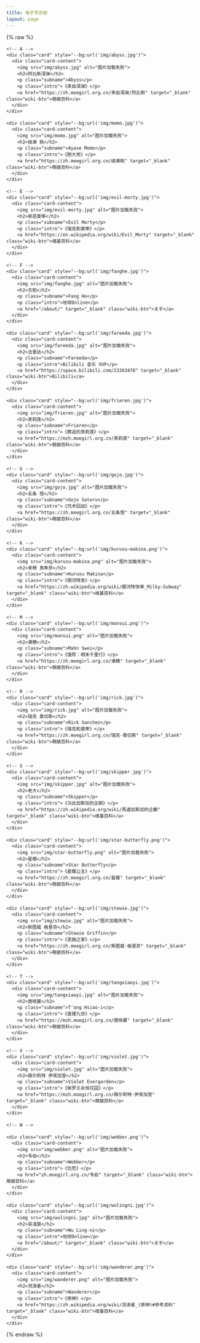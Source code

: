 ```yaml
---
title: 电子手办柜
layout: page
---
```


{% raw %}

<link rel="stylesheet" href="/waifu/style.css">
<div class="grid">

    <!-- A -->
    <div class="card" style="--bg:url('img/abyss.jpg')">
      <div class="card-content">
        <img src="img/abyss.jpg" alt="图片加载失败">
        <h2>阿比斯深渊</h2>
        <p class="subname">Abyss</p>
        <p class="intro">《来自深渊》</p>
        <a href="https://zh.moegirl.org.cn/来自深渊/阿比斯" target="_blank" class="wiki-btn">萌娘百科</a>
      </div>
    </div>

    <div class="card" style="--bg:url('img/momo.jpg')">
      <div class="card-content">
        <img src="img/momo.jpg" alt="图片加载失败">
        <h2>绫濑 桃</h2>
        <p class="subname">Ayase Momo</p>
        <p class="intro">《胆大党》</p>
        <a href="https://zh.moegirl.org.cn/绫濑桃" target="_blank" class="wiki-btn">萌娘百科</a>
      </div>
    </div>

    <!-- E -->
    <div class="card" style="--bg:url('img/evil-morty.jpg')">
      <div class="card-content">
        <img src="img/evil-morty.jpg" alt="图片加载失败">
        <h2>邪恶莫蒂</h2>
        <p class="subname">Evil Morty</p>
        <p class="intro">《瑞克和莫蒂》</p>
        <a href="https://en.wikipedia.org/wiki/Evil_Morty" target="_blank" class="wiki-btn">维基百科</a>
      </div>
    </div>

    <!-- F -->
    <div class="card" style="--bg:url('img/fanghe.jpg')">
      <div class="card-content">
        <img src="img/fanghe.jpg" alt="图片加载失败">
        <h2>方和</h2>
        <p class="subname">Fang Ho</p>
        <p class="intro">地球Online</p>
        <a href="/about/" target="_blank" class="wiki-btn">关于</a>
      </div>
    </div>

    <div class="card" style="--bg:url('img/fareeda.jpg')">
      <div class="card-content">
        <img src="img/fareeda.jpg" alt="图片加载失败">
        <h2>法里达</h2>
        <p class="subname">Fareeda</p>
        <p class="intro">Bilibili 音乐 VUP</p>
        <a href="https://space.bilibili.com/23263470" target="_blank" class="wiki-btn">Bilibili</a>
      </div>
    </div>

    <div class="card" style="--bg:url('img/frieren.jpg')">
      <div class="card-content">
        <img src="img/frieren.jpg" alt="图片加载失败">
        <h2>芙莉莲</h2>
        <p class="subname">Frieren</p>
        <p class="intro">《葬送的芙莉莲》</p>
        <a href="https://mzh.moegirl.org.cn/芙莉莲" target="_blank" class="wiki-btn">萌娘百科</a>
      </div>
    </div>

    <!-- G -->
    <div class="card" style="--bg:url('img/gojo.jpg')">
      <div class="card-content">
        <img src="img/gojo.jpg" alt="图片加载失败">
        <h2>五条 悟</h2>
        <p class="subname">Gojo Satoru</p>
        <p class="intro">《咒术回战》</p>
        <a href="https://zh.moegirl.org.cn/五条悟" target="_blank" class="wiki-btn">萌娘百科</a>
      </div>
    </div>

    <!-- K -->
    <div class="card" style="--bg:url('img/kurusu-makina.png')">
      <div class="card-content">
        <img src="img/kurusu-makina.png" alt="图片加载失败">
        <h2>来栖 真希奈</h2>
        <p class="subname">Kurusu Makina</p>
        <p class="intro">《银河特急》</p>
        <a href="https://zh.wikipedia.org/wiki/銀河特快車_Milky☆Subway" target="_blank" class="wiki-btn">维基百科</a>
      </div>
    </div>

    <!-- M -->
    <div class="card" style="--bg:url('img/mansui.png')">
      <div class="card-content">
        <img src="img/mansui.png" alt="图片加载失败">
        <h2>满穗</h2>
        <p class="subname">Mahn Swei</p>
        <p class="intro">《饿殍：明末千里行》</p>
        <a href="https://zh.moegirl.org.cn/满穗" target="_blank" class="wiki-btn">萌娘百科</a>
      </div>
    </div>

    <!-- R -->
    <div class="card" style="--bg:url('img/rick.jpg')">
      <div class="card-content">
        <img src="img/rick.jpg" alt="图片加载失败">
        <h2>瑞克 桑切斯</h2>
        <p class="subname">Rick Sanchez</p>
        <p class="intro">《瑞克和莫蒂》</p>
        <a href="https://zh.moegirl.org.cn/瑞克·桑切斯" target="_blank" class="wiki-btn">萌娘百科</a>
      </div>
    </div>

    <!-- S -->
    <div class="card" style="--bg:url('img/skipper.jpg')">
      <div class="card-content">
        <img src="img/skipper.jpg" alt="图片加载失败">
        <h2>老大</h2>
        <p class="subname">Skipper</p>
        <p class="intro">《马达加斯加的企鹅》</p>
        <a href="https://zh.wikipedia.org/wiki/馬達加斯加的企鵝" target="_blank" class="wiki-btn">维基百科</a>
      </div>
    </div>

    <div class="card" style="--bg:url('img/star-butterfly.png')">
      <div class="card-content">
        <img src="img/star-butterfly.png" alt="图片加载失败">
        <h2>星蝶</h2>
        <p class="subname">Star Butterfly</p>
        <p class="intro">《星蝶公主》</p>
        <a href="https://zh.moegirl.org.cn/星蝶" target="_blank" class="wiki-btn">萌娘百科</a>
      </div>
    </div>

    <div class="card" style="--bg:url('img/stewie.jpg')">
      <div class="card-content">
        <img src="img/stewie.jpg" alt="图片加载失败">
        <h2>斯图威 格里芬</h2>
        <p class="subname">Stewie Griffin</p>
        <p class="intro">《恶搞之家》</p>
        <a href="https://zh.moegirl.org.cn/斯图威·格里芬" target="_blank" class="wiki-btn">萌娘百科</a>
      </div>
    </div>

    <!-- T -->
    <div class="card" style="--bg:url('img/tangxiaoyi.jpg')">
      <div class="card-content">
        <img src="img/tangxiaoyi.jpg" alt="图片加载失败">
        <h2>唐晓翼</h2>
        <p class="subname">T'ang Hsiao-i</p>
        <p class="intro">《查理九世》</p>
        <a href="https://mzh.moegirl.org.cn/唐晓翼" target="_blank" class="wiki-btn">萌娘百科</a>
      </div>
    </div>

    <!-- V -->
    <div class="card" style="--bg:url('img/violet.jpg')">
      <div class="card-content">
        <img src="img/violet.jpg" alt="图片加载失败">
        <h2>薇尔莉特 伊芙加登</h2>
        <p class="subname">Violet Evergarden</p>
        <p class="intro">《紫罗兰永恒花园》</p>
        <a href="https://mzh.moegirl.org.cn/薇尔莉特·伊芙加登" target="_blank" class="wiki-btn">萌娘百科</a>
      </div>
    </div>

    <!-- W -->

    <div class="card" style="--bg:url('img/webber.png')">
      <div class="card-content">
        <img src="img/webber.png" alt="图片加载失败">
        <h2>韦伯</h2>
        <p class="subname">Webber</p>
        <p class="intro">《饥荒》</p>
        <a href="zh.moegirl.org.cn/韦伯" target="_blank" class="wiki-btn">萌娘百科</a>
      </div>
    </div>

    <div class="card" style="--bg:url('img/wulingni.jpg')">
      <div class="card-content">
        <img src="img/wulingni.jpg" alt="图片加载失败">
        <h2>吴凌旎</h2>
        <p class="subname">Wu Ling-ni</p>
        <p class="intro">地球Online</p>
        <a href="/about/" target="_blank" class="wiki-btn">关于</a>
      </div>
    </div>

    <div class="card" style="--bg:url('img/wanderer.png')">
      <div class="card-content">
        <img src="img/wanderer.png" alt="图片加载失败">
        <h2>流浪者</h2>
        <p class="subname">Wanderer</p>
        <p class="intro">《原神》</p>
        <a href="https://zh.wikipedia.org/wiki/流浪者_(原神)#参考资料" target="_blank" class="wiki-btn">维基百科</a>
      </div>
    </div>

</div>

{% endraw %}